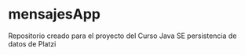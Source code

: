 # mensajesApp
Repositorio creado para el proyecto del Curso Java SE persistencia de datos de Platzi
